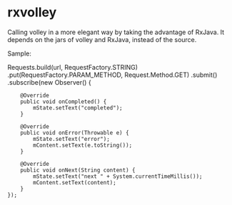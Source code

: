 # rxvolley
Calling volley in a more elegant way by taking the advantage of RxJava.
It depends on the jars of volley and RxJava, instead of the source.

Sample: 

Requests.build(url, RequestFactory.STRING)
    .put(RequestFactory.PARAM_METHOD, Request.Method.GET)
    .submit()
    .subscribe(new Observer<String>() {

        @Override
        public void onCompleted() {
            mState.setText("completed");
        }

        @Override
        public void onError(Throwable e) {
            mState.setText("error");
            mContent.setText(e.toString());
        }

        @Override
        public void onNext(String content) {
            mState.setText("next " + System.currentTimeMillis());
            mContent.setText(content);
        }
    });
